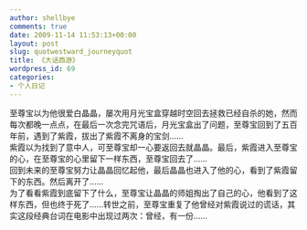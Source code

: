 ```yaml
---
author: shellbye
comments: true
date: 2009-11-14 11:53:13+00:00
layout: post
slug: quotwestward_journeyquot
title: 《大话西游》
wordpress_id: 69
categories:
- 个人日记
---
```


至尊宝以为他很爱白晶晶，屡次用月光宝盒穿越时空回去拯救已经自杀的她，然而每次都晚一点点，在最后一次念完咒语后，月光宝盒出了问题，至尊宝回到了五百年前，遇到了紫霞，拔出了紫霞不离身的宝剑……  
紫霞以为找到了意中人，可至尊宝却一心要返回去就晶晶。最后，紫霞进入至尊宝的心，在至尊宝的心里留下一样东西，至尊宝回去了……  
回到未来的至尊宝努力让晶晶回忆起他，最后晶晶也进入了他的心，看到了紫霞留下的东西。然后离开了……  
为了看看紫霞到底留下了什么，至尊宝让晶晶的师姐掏出了自己的心，他看到了这样东西，但也终于死了……转世之前，至尊宝重复了他曾经对紫霞说过的谎话，其实这段经典台词在电影中出现过两次：曾经，有一份……
